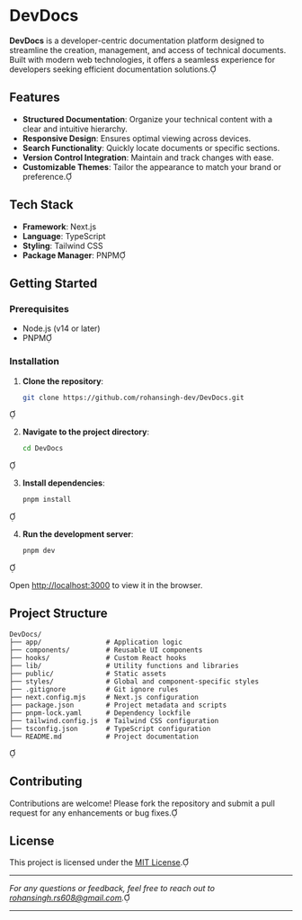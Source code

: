 # DevDocs

**DevDocs** is a developer-centric documentation platform designed to streamline the creation, management, and access of technical documents. Built with modern web technologies, it offers a seamless experience for developers seeking efficient documentation solutions.

## Features

- **Structured Documentation**: Organize your technical content with a clear and intuitive hierarchy.
- **Responsive Design**: Ensures optimal viewing across devices.
- **Search Functionality**: Quickly locate documents or specific sections.
- **Version Control Integration**: Maintain and track changes with ease.
- **Customizable Themes**: Tailor the appearance to match your brand or preference.

## Tech Stack

- **Framework**: Next.js
- **Language**: TypeScript
- **Styling**: Tailwind CSS
- **Package Manager**: PNPM

## Getting Started

### Prerequisites

- Node.js (v14 or later)
- PNPM

### Installation

1. **Clone the repository**:

   ```bash
   git clone https://github.com/rohansingh-dev/DevDocs.git
   ```


2. **Navigate to the project directory**:

   ```bash
   cd DevDocs
   ```


3. **Install dependencies**:

   ```bash
   pnpm install
   ```


4. **Run the development server**:

   ```bash
   pnpm dev
   ```


   Open [http://localhost:3000](http://localhost:3000) to view it in the browser.

## Project Structure


```plaintext
DevDocs/
├── app/                # Application logic
├── components/         # Reusable UI components
├── hooks/              # Custom React hooks
├── lib/                # Utility functions and libraries
├── public/             # Static assets
├── styles/             # Global and component-specific styles
├── .gitignore          # Git ignore rules
├── next.config.mjs     # Next.js configuration
├── package.json        # Project metadata and scripts
├── pnpm-lock.yaml      # Dependency lockfile
├── tailwind.config.js  # Tailwind CSS configuration
├── tsconfig.json       # TypeScript configuration
└── README.md           # Project documentation
```


## Contributing

Contributions are welcome! Please fork the repository and submit a pull request for any enhancements or bug fixes.

## License

This project is licensed under the [MIT License](LICENSE).

---

*For any questions or feedback, feel free to reach out to [rohansingh.rs608@gmail.com](mailto:rohansingh.rs608@gmail.com).*

--- 
